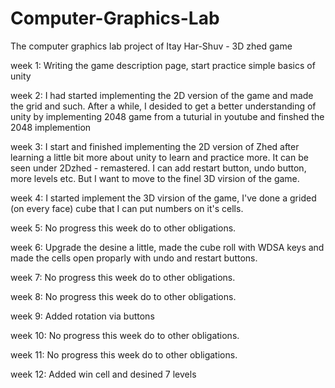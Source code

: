 # Computer-Graphics-Lab
The computer graphics lab project of Itay Har-Shuv - 3D zhed game

week 1: Writing the game description page, start practice simple basics of unity

week 2: I had started implementing the 2D version of the game and made the grid and such. After a while, I desided to get a better understanding of unity by implementing 2048 game from a tuturial in youtube and finshed the 2048 implemention

week 3: I start and finished implementing the 2D version of Zhed after learning a little bit more about unity to learn and practice more. It can be seen under 2Dzhed - remastered. I can add restart button, undo button, more levels etc. But I want to move to the finel 3D virsion of the game.

week 4: I started implement the 3D virsion of the game, I've done a grided (on every face) cube that I can put numbers on it's cells.

week 5: No progress this week do to other obligations.

week 6: Upgrade the desine a little, made the cube roll with WDSA keys and made the cells open proparly with undo and restart buttons.

week 7: No progress this week do to other obligations.

week 8: No progress this week do to other obligations.

week 9: Added rotation via buttons

week 10: No progress this week do to other obligations.

week 11: No progress this week do to other obligations.

week 12: Added win cell and desined 7 levels
